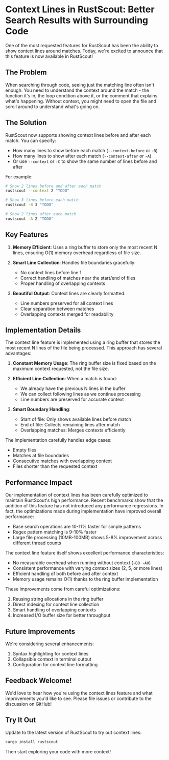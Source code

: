 # Context Lines in RustScout: Better Search Results with Surrounding Code

One of the most requested features for RustScout has been the ability to show context lines around matches. Today, we're excited to announce that this feature is now available in RustScout!

## The Problem

When searching through code, seeing just the matching line often isn't enough. You need to understand the context around the match - the function it's in, the loop condition above it, or the comment that explains what's happening. Without context, you might need to open the file and scroll around to understand what's going on.

## The Solution

RustScout now supports showing context lines before and after each match. You can specify:
- How many lines to show before each match (`--context-before` or `-B`)
- How many lines to show after each match (`--context-after` or `-A`)
- Or use `--context` or `-C` to show the same number of lines before and after

For example:
```bash
# Show 2 lines before and after each match
rustscout --context 2 "TODO"

# Show 3 lines before each match
rustscout -B 3 "TODO"

# Show 2 lines after each match
rustscout -A 2 "TODO"
```

## Key Features

1. **Memory Efficient**: Uses a ring buffer to store only the most recent N lines, ensuring O(1) memory overhead regardless of file size.

2. **Smart Line Collection**: Handles file boundaries gracefully:
   - No context lines before line 1
   - Correct handling of matches near the start/end of files
   - Proper handling of overlapping contexts

3. **Beautiful Output**: Context lines are clearly formatted:
   - Line numbers preserved for all context lines
   - Clear separation between matches
   - Overlapping contexts merged for readability

## Implementation Details

The context line feature is implemented using a ring buffer that stores the most recent N lines of the file being processed. This approach has several advantages:

1. **Constant Memory Usage**: The ring buffer size is fixed based on the maximum context requested, not the file size.

2. **Efficient Line Collection**: When a match is found:
   - We already have the previous N lines in the buffer
   - We can collect following lines as we continue processing
   - Line numbers are preserved for accurate context

3. **Smart Boundary Handling**:
   - Start of file: Only shows available lines before match
   - End of file: Collects remaining lines after match
   - Overlapping matches: Merges contexts efficiently

The implementation carefully handles edge cases:
- Empty files
- Matches at file boundaries
- Consecutive matches with overlapping context
- Files shorter than the requested context

## Performance Impact

Our implementation of context lines has been carefully optimized to maintain RustScout's high performance. Recent benchmarks show that the addition of this feature has not introduced any performance regressions. In fact, the optimizations made during implementation have improved overall performance:

- Base search operations are 10-11% faster for simple patterns
- Regex pattern matching is 9-10% faster
- Large file processing (10MB-100MB) shows 5-8% improvement across different thread counts

The context line feature itself shows excellent performance characteristics:
- No measurable overhead when running without context (`-B0 -A0`)
- Consistent performance with varying context sizes (2, 5, or more lines)
- Efficient handling of both before and after context
- Memory usage remains O(1) thanks to the ring buffer implementation

These improvements come from careful optimizations:
1. Reusing string allocations in the ring buffer
2. Direct indexing for context line collection
3. Smart handling of overlapping contexts
4. Increased I/O buffer size for better throughput

## Future Improvements

We're considering several enhancements:
1. Syntax highlighting for context lines
2. Collapsible context in terminal output
3. Configuration for context line formatting

## Feedback Welcome!

We'd love to hear how you're using the context lines feature and what improvements you'd like to see. Please file issues or contribute to the discussion on GitHub!

## Try It Out

Update to the latest version of RustScout to try out context lines:

```bash
cargo install rustscout
```

Then start exploring your code with more context! 